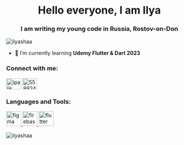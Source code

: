 <h1 align="center">Hello everyone, I am Ilya</h1>
<h3 align="center">I am writing my young code in Russia, Rostov-on-Don</h3>

<p align="left"> <img src="https://komarev.com/ghpvc/?username=ilyashaa&label=Profile%20views&color=0e75b6&style=flat" alt="ilyashaa" /> </p>

- 🌱 I’m currently learning **Udemy Flutter & Dart 2023**


<h3 align="left">Connect with me:</h3>
<p align="left">
<a href="https://instagram.com/ipalik" target="blank"><img align="center" src="https://raw.githubusercontent.com/rahuldkjain/github-profile-readme-generator/master/src/images/icons/Social/instagram.svg" alt="ipalik" height="30" width="40" /></a>
<a href="https://discord.gg/558924961952169984" target="blank"><img align="center" src="https://raw.githubusercontent.com/rahuldkjain/github-profile-readme-generator/master/src/images/icons/Social/discord.svg" alt="558924961952169984" height="30" width="40" /></a>
</p>

<h3 align="left">Languages and Tools:</h3>
<p align="left"> <a href="https://www.figma.com/" target="_blank" rel="noreferrer"> <img src="https://www.vectorlogo.zone/logos/figma/figma-icon.svg" alt="figma" width="40" height="40"/> </a> <a href="https://firebase.google.com/" target="_blank" rel="noreferrer"> <img src="https://www.vectorlogo.zone/logos/firebase/firebase-icon.svg" alt="firebase" width="40" height="40"/> </a> <a href="https://flutter.dev" target="_blank" rel="noreferrer"> <img src="https://www.vectorlogo.zone/logos/flutterio/flutterio-icon.svg" alt="flutter" width="40" height="40"/> </a> </p>

<p><img align="center" src="https://github-readme-streak-stats.herokuapp.com/?user=ilyashaa&" alt="ilyashaa" /></p>

